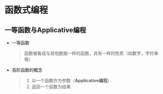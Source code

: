 # 函数式编程
## 一等函数与Applicative编程
-  一等函数
    > 函数被看成与其他数据一样的函数，具有一样的性质（如数字，字符串等）
-  高阶函数的概念
    > 1. 以一个函数作为参数（**Applicative编程**）
    > 2. 返回一个函数为结果